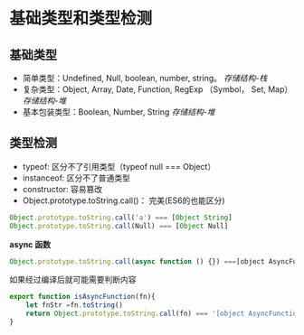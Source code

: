 # 基础类型和类型检测

## 基础类型

- 简单类型：Undefined, Null, boolean, number, string。 *存储结构-栈*
- 复杂类型：Object, Array, Date, Function, RegExp （Symbol， Set, Map）*存储结构-堆*
- 基本包装类型：Boolean, Number, String *存储结构-堆*

## 类型检测

- typeof: 区分不了引用类型（typeof null === Object）
- instanceof: 区分不了普通类型
- constructor: 容易篡改
- Object.prototype.toString.call()： 完美(ES6的也能区分)

```javascript
Object.prototype.toString.call('a') === [Object String]
Object.prototype.toString.call(Null) === [Object Null]
```

**async 函数**
```javascript
Object.prototype.toString.call(async function () {}) ===[object AsyncFunction]
```

如果经过编译后就可能需要判断内容

```javascript
export function isAsyncFunction(fn){
    let fnStr =fn.toString()     
    return Object.prototype.toString.call(fn) === '[object AsyncFunction]' || fnStr.includes("return _regenerator.default.async(function")
}
```
